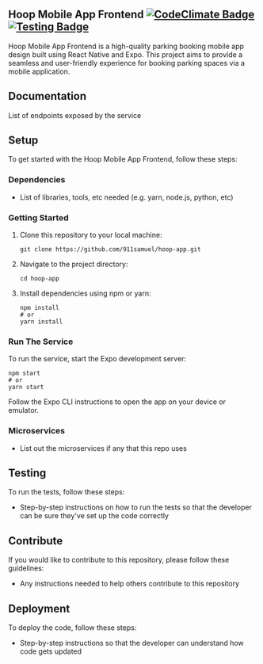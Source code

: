 ## Hoop Mobile App Frontend [![CodeClimate Badge](link-to-codeclimate-badge)](link-to-codeclimate) [![Testing Badge](link-to-testing-badge)](link-to-testing)

Hoop Mobile App Frontend is a high-quality parking booking mobile app design built using React Native and Expo. This project aims to provide a seamless and user-friendly experience for booking parking spaces via a mobile application.

## Documentation

List of endpoints exposed by the service

## Setup

To get started with the Hoop Mobile App Frontend, follow these steps:

### Dependencies

- List of libraries, tools, etc needed (e.g. yarn, node.js, python, etc)

### Getting Started

1. Clone this repository to your local machine:
   ```
   git clone https://github.com/911samuel/hoop-app.git
   ```
   
2. Navigate to the project directory:
   ```
   cd hoop-app
   ```

3. Install dependencies using npm or yarn:
   ```
   npm install
   # or
   yarn install
   ```

### Run The Service

To run the service, start the Expo development server:
   ```
   npm start
   # or
   yarn start
   ```

Follow the Expo CLI instructions to open the app on your device or emulator.

### Microservices

- List out the microservices if any that this repo uses

## Testing

To run the tests, follow these steps:

- Step-by-step instructions on how to run the tests so that the developer can be sure they've set up the code correctly

## Contribute

If you would like to contribute to this repository, please follow these guidelines:

- Any instructions needed to help others contribute to this repository

## Deployment

To deploy the code, follow these steps:

- Step-by-step instructions so that the developer can understand how code gets updated
```
